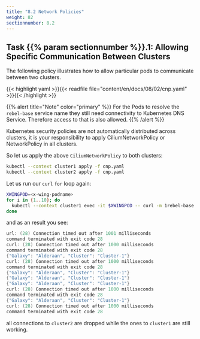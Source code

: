 ```yaml
---
title: "8.2 Network Policies"
weight: 82
sectionnumber: 8.2
---
```


## Task {{% param sectionnumber %}}.1: Allowing Specific Communication Between Clusters


The following policy illustrates how to allow particular pods to communicate between two clusters.

{{< highlight yaml >}}{{< readfile file="content/en/docs/08/02/cnp.yaml" >}}{{< /highlight >}}

{{% alert title="Note" color="primary" %}}
For the Pods to resolve the `rebel-base` service name they still need connectivity to Kubernetes DNS Service. Therefore access to that is also allowed.
{{% /alert %}}

Kubernetes security policies are not automatically distributed across clusters, it is your responsibility to apply CiliumNetworkPolicy or NetworkPolicy in all clusters.

So let us apply the above `CiliumNetworkPolicy` to both clusters:

```bash
kubectl --context cluster1 apply -f cnp.yaml
kubectl --context cluster2 apply -f cnp.yaml
```

Let us run our `curl` `for` loop again:

```bash
XWINGPOD=<x-wing-podname>
for i in {1..10}; do                                       
  kubectl --context cluster1 exec -it $XWINGPOD -- curl -m 1rebel-base
done
```

and as an result you see:

```c
url: (28) Connection timed out after 1001 milliseconds
command terminated with exit code 28
curl: (28) Connection timed out after 1000 milliseconds
command terminated with exit code 28
{"Galaxy": "Alderaan", "Cluster": "Cluster-1"}
curl: (28) Connection timed out after 1000 milliseconds
command terminated with exit code 28
{"Galaxy": "Alderaan", "Cluster": "Cluster-1"}
{"Galaxy": "Alderaan", "Cluster": "Cluster-1"}
{"Galaxy": "Alderaan", "Cluster": "Cluster-1"}
curl: (28) Connection timed out after 1000 milliseconds
command terminated with exit code 28
{"Galaxy": "Alderaan", "Cluster": "Cluster-1"}
curl: (28) Connection timed out after 1000 milliseconds
command terminated with exit code 28
```

all connections to `cluster2` are dropped while the ones to `cluster1` are still working.
